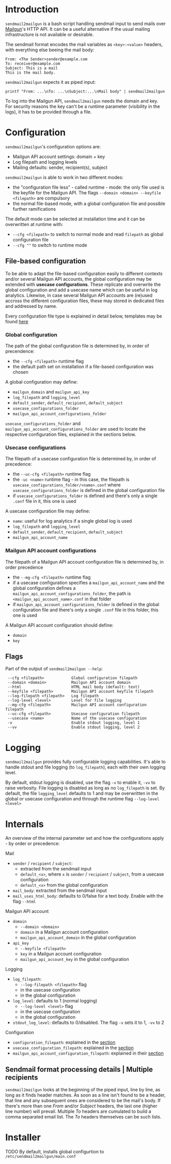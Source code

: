 # Introduction
`sendmail2mailgun` is a bash script handling sendmail input to send mails over [Mailgun](https://www.mailgun.com/)'s 
HTTP API. It can be a useful alternative if the usual mailing infrastructure is not available or desirable. 

The sendmail format encodes the mail variables as `<key>:<value>` headers, with everything else beeing the mail body: 
```
From: <The Sender>sender@example.com
To: receiver@example.com
Subject: This is a mail
This is the mail body.
```  
`sendmail2mailgun` expects it as piped input:
```
printf "From: ...\nTo: ...\nSubject:...\nMail body" | sendmail2mailgun
```
To log into the Mailgun API, `sendmail2mailgun` needs the domain and key. For security reasons the key can't be a runtime parameter 
(visibility in the logs), it has to be provided through a file. 

# Configuration
`sendmail2mailgun`'s configuration options are:
- Mailgun API account settings: domain + key
- Log filepath and logging levels
- Mailing defaults: sender, recipient(s), subject

`sendmail2mailgun` is able to work in two different modes:
- the "configuration file less" - called runtime - mode: the only file used is the keyfile for the Mailgun API. The flags 
  `--domain <domain> --keyfile <filepath>` are compulsory
- the normal file-based mode, with a global configuration file and possible further ramifications

The default mode can be selected at installation time and it can be overwritten at runtime with:
- `--cfg <filepath>` to switch to normal mode and read `filepath` as global configuration file
- `--cfg ""` to switch to runtime mode

## File-based configuration
To be able to adapt the file-based configuration easily to different contexts and/or several Mailgun API accounts, the global 
configuration may be extended with **usecase configurations**. These replicate and overwrite the global configuration and add a 
usecase name which can be useful in log analytics. Likewise, in case several Mailgun API accounts are (re)used accross the different 
configuration files, these may stored in dedicated files and addressed by name.

Every configuration file type is explained in detail below, templates may be found [here](./configuration_templates)

### Global configuration
The path of the global configuration file is determined by, in order of precendence:
- the `--cfg <filepath>` runtime flag
- the default path set on installation if a file-based configuration was chosen

A global configuration may define:
- `mailgun_domain` and `mailgun_api_key`
- `log_filepath` and `logging_level`
- `default_sender`, `default_recipient`, `default_subject`
- `usecase_configurations_folder`
- `mailgun_api_account_configurations_folder`

`usecase_configurations_folder` and `mailgun_api_account_configurations_folder` are used to locate the respective configuration 
files, explained in the sections below. 

### Usecase configurations
The filepath of a usecase configuration file is determined by, in order of precedence:
- the `--uc-cfg <filepath>` runtime flag
- the `-uc <name>` runtime flag - in this case, the filepath is `usecase_configurations_folder/<name>.conf` where 
  `usecase_configurations_folder` is defined in the global configuration file
- if `usecase_configurations_folder` is defined and there's only a single `.conf` file in it, this one is used

A usecase configuration file may define:
- `name`: useful for log analytics if a single global log is used
- `log_filepath` and `logging_level`
- `default_sender`, `default_recipient`, `default_subject`
- `mailgun_api_account_name`
 
### Mailgun API account configurations
The filepath of a Mailgun API account configuration file is determined by, in order precedence
- the `--mg-cfg <filepath>` runtime flag
- if a usecase configuration specifies a `mailgun_api_account_name` and the global configuration defines a 
  `mailgun_api_account_configurations_folder`, the path is `<mailgun_api_account_name>.conf` in that folder
- if `mailgun_api_account_configurations_folder` is defined in the global configuration file and there's only a single `.conf` file
  in this folder, this one is used  

A Mailgun API account configuration should define:
- `domain`
- `key`

## Flags
Part of the output of `sendmail2mailgun --help`:
```
 --cfg <filepath>            Global configuration filepath
 --domain <domain>           Mailgun API account domain
 --html                      HTML mail body (default: text)
 --keyfile <filepath>        Mailgun API account keyfile filepath
 --log-filepath <filepath>   Log filepath
 --log-level <level>         Level for file logging
 --mg-cfg <filepath>         Mailgun API account configuration filepath
 --uc-cfg <filepath>         Usecase configuration filepath
 --usecase <name>            Name of the usecase configuration
 -v                          Enable stdout logging, level 1
 --vv                        Enable stdout logging, level 2
```

# Logging
`sendmail2mailgun` provides fully configurable logging capabilities. It's able to handle stdout and file logging (to `log_filepath`), 
each with their own logging level.

By default, stdout logging is disabled, use the flag `-v` to enable it, `-vv` to raise verbosity. File logging is disabled as long
as no `log_filepath` is set. By default, the file `logging_level` defaults to 1 and may be overwritten in the global or usecase
configuration and through the runtime flag `--log-level <level>` 

# Internals
An overview of the internal parameter set and how the configurations apply - by order or precedence: 

Mail
- `sender` / `recipient` / `subject`:
	+ extracted from the sendmail input
	+ `default_<x>`, where `x` is `sender` / `recipient` / `subject`, from a usecase configuration
	+ `default_<x>` from the global configuration
- `mail_body`: extracted from the sendmail input
- `mail_uses_html_body`: defaults to 0/false for a text body. Enable with the flag `--html`

Mailgun API account
- `domain`
	+ `--domain <domain>`
	+ `domain` in a Mailgun account configuration
	+ `mailgun_api_account_domain` in the global configuration
- `api_key`
	+ `--keyfile <filepath>`
	+ `key` in a Mailgun account configuration
	+ `mailgun_api_account_key` in the global configuration

Logging 
- `log_filepath`: 
	+ `--log-filepath <filepath>` flag
	+ in the usecase configuration
	+ in the global configuration
- `log_level`: defaults to 1 (normal logging)
	+ `--log-level <level>` flag
	+ in the usecase configuration
	+ in the global configuration
- `stdout_log_level`: defaults to 0/disabled. The flag `-v` sets it to 1, `-vv` to 2

Configuration
- `configuration_filepath`: explained in the [section](#global-configuration)
- `usecase_configuration_filepath`: explained in the [section](#usecase-configurations)
- `mailgun_api_account_configuration_filepath`: explained in their [section](#mailgun-api-account-configurations)

## Sendmail format processing details | Multiple recipients
`sendmail2mailgun` looks at the beginning of the piped input, line by line, as long as it finds header matches. As soon
as a line isn't found to be a header, that line and any subsequent ones are considered to be the mail's body. If there's 
more than one *From* and/or *Subject* headers, the last one (higher line number) will prevail. Multiple *To* headers 
are cumulated to build a comma separated email list. The *To* headers themselves can be such lists. 

# Installer
TODO 
By default, installs global configurtion to `/etc/sendmail2mailgun/main.conf`
